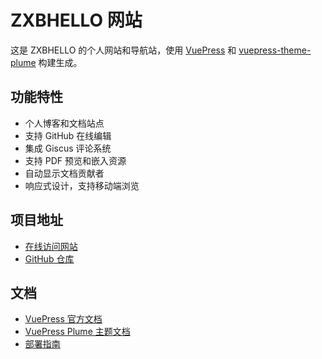 # ZXBHELLO 网站

这是 ZXBHELLO 的个人网站和导航站，使用 [VuePress](https://vuepress.vuejs.org/) 和 [vuepress-theme-plume](https://github.com/pengzhanbo/vuepress-theme-plume) 构建生成。

## 功能特性

- 个人博客和文档站点
- 支持 GitHub 在线编辑
- 集成 Giscus 评论系统
- 支持 PDF 预览和嵌入资源
- 自动显示文档贡献者
- 响应式设计，支持移动端浏览

## 项目地址

- [在线访问网站](http://doc.zxbhello.top)
- [GitHub 仓库](https://github.com/ZXBHELLO/Website)

## 文档

- [VuePress 官方文档](https://vuepress.vuejs.org/)
- [VuePress Plume 主题文档](https://theme-plume.vuejs.press/)
- [部署指南](./docs/guide/deployment.md)
